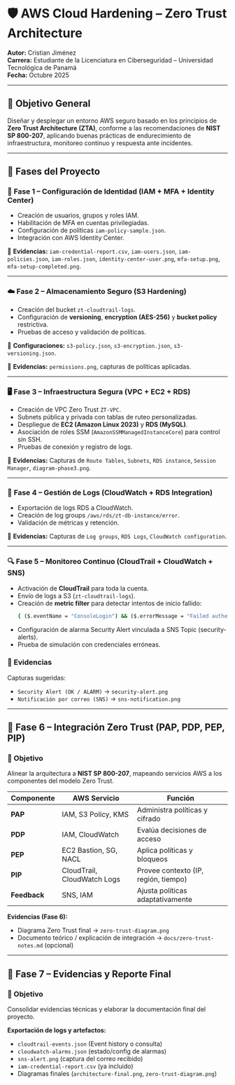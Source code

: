 # 🛡️ AWS Cloud Hardening – Zero Trust Architecture

**Autor:** Cristian Jiménez  
**Carrera:** Estudiante de la Licenciatura en Ciberseguridad – Universidad Tecnológica de Panamá  
**Fecha:** Octubre 2025  

---

## 🎯 Objetivo General
Diseñar y desplegar un entorno AWS seguro basado en los principios de **Zero Trust Architecture (ZTA)**, conforme a las recomendaciones de **NIST SP 800-207**, aplicando buenas prácticas de endurecimiento de infraestructura, monitoreo continuo y respuesta ante incidentes.

---

## 🧩 Fases del Proyecto

### 🧱 **Fase 1 – Configuración de Identidad (IAM + MFA + Identity Center)**
- Creación de usuarios, grupos y roles IAM.
- Habilitación de MFA en cuentas privilegiadas.
- Configuración de políticas `iam-policy-sample.json`.
- Integración con AWS Identity Center.

📁 **Evidencias:**
`iam-credential-report.csv`, `iam-users.json`, `iam-policies.json`, `iam-roles.json`, `identity-center-user.png`, `mfa-setup.png`, `mfa-setup-completed.png`.

---

### ☁️ **Fase 2 – Almacenamiento Seguro (S3 Hardening)**
- Creación del bucket `zt-cloudtrail-logs`.
- Configuración de **versioning**, **encryption (AES-256)** y **bucket policy** restrictiva.
- Pruebas de acceso y validación de políticas.

📁 **Configuraciones:**
`s3-policy.json`, `s3-encryption.json`, `s3-versioning.json`.

📁 **Evidencias:**
`permissions.png`, capturas de políticas aplicadas.

---

### 🖥️ **Fase 3 – Infraestructura Segura (VPC + EC2 + RDS)**
- Creación de VPC Zero Trust `ZT-VPC`.
- Subnets pública y privada con tablas de ruteo personalizadas.
- Despliegue de **EC2 (Amazon Linux 2023)** y **RDS (MySQL)**.
- Asociación de roles SSM (`AmazonSSMManagedInstanceCore`) para control sin SSH.
- Pruebas de conexión y registro de logs.

📁 **Evidencias:**
Capturas de `Route Tables`, `Subnets`, `RDS instance`, `Session Manager`, `diagram-phase3.png`.

---

### 🧠 **Fase 4 – Gestión de Logs (CloudWatch + RDS Integration)**
- Exportación de logs RDS a CloudWatch.
- Creación de log groups `/aws/rds/zt-db-instance/error`.
- Validación de métricas y retención.

📁 **Evidencias:**
Capturas de `Log groups`, `RDS Logs`, `CloudWatch configuration`.

---

### 🔍 **Fase 5 – Monitoreo Continuo (CloudTrail + CloudWatch + SNS)**
- Activación de **CloudTrail** para toda la cuenta.
- Envío de logs a S3 (`zt-cloudtrail-logs`).
- Creación de **metric filter** para detectar intentos de inicio fallido:
  ```bash
  { ($.eventName = "ConsoleLogin") && ($.errorMessage = "Failed authentication") }
- Configuración de alarma Security Alert vinculada a SNS Topic (security-alerts).
- Prueba de simulación con credenciales erróneas.

### 📁 Evidencias
Capturas sugeridas:
- `Security Alert (OK / ALARM)` → `security-alert.png`
- `Notificación por correo (SNS)` → `sns-notification.png`

---

## 🔐 Fase 6 – Integración Zero Trust (PAP, PDP, PEP, PIP)

### 🎯 Objetivo
Alinear la arquitectura a **NIST SP 800-207**, mapeando servicios AWS a los componentes del modelo Zero Trust.

| Componente | AWS Servicio              | Función                                   |
|------------|---------------------------|-------------------------------------------|
| **PAP**    | IAM, S3 Policy, KMS       | Administra políticas y cifrado            |
| **PDP**    | IAM, CloudWatch           | Evalúa decisiones de acceso               |
| **PEP**    | EC2 Bastion, SG, NACL     | Aplica políticas y bloqueos               |
| **PIP**    | CloudTrail, CloudWatch Logs | Provee contexto (IP, región, tiempo)    |
| **Feedback** | SNS, IAM                | Ajusta políticas adaptativamente          |

**Evidencias (Fase 6):**
- Diagrama Zero Trust final → `zero-trust-diagram.png`
- Documento teórico / explicación de integración → `docs/zero-trust-notes.md` (opcional)

---

## 🧾 Fase 7 – Evidencias y Reporte Final

### 🎯 Objetivo
Consolidar evidencias técnicas y elaborar la documentación final del proyecto.

**Exportación de logs y artefactos:**
- `cloudtrail-events.json` (Event history o consulta)
- `cloudwatch-alarms.json` (estado/config de alarmas)
- `sns-alert.png` (captura del correo recibido)
- `iam-credential-report.csv` (ya incluido)
- Diagramas finales (`architecture-final.png`, `zero-trust-diagram.png`)


  

